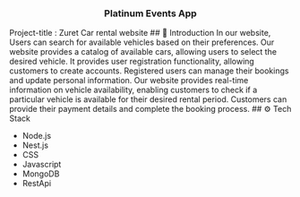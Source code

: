 <h3 align="center">Platinum Events App</h3>
Project-title : Zuret Car rental website 
## <a name="introduction">🤖 Introduction</a>
In our website, Users can search for available vehicles based on their preferences. Our website provides a catalog of available cars, allowing users to select the desired vehicle. It provides user registration functionality, allowing customers to create accounts. Registered users can manage their bookings and update personal information. Our website provides real-time information on vehicle availability, enabling customers to check if a particular vehicle is available for their desired rental period. Customers can provide their payment details and complete the booking process.
## <a name="tech-stack">⚙️ Tech Stack</a>

- Node.js
- Nest.js
- CSS
- Javascript
- MongoDB
- RestApi